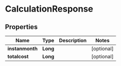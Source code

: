 
# CalculationResponse

## Properties
Name | Type | Description | Notes
------------ | ------------- | ------------- | -------------
**instanmonth** | **Long** |  |  [optional]
**totalcost** | **Long** |  |  [optional]




